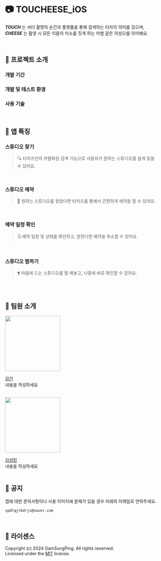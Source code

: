 # 📷 TOUCHEESE_iOS
***TOUCH*** 는 셔터 촬영의 순간과 플랫폼을 통해 검색하는 터치의 의미를 갖으며, <br>
***CHEESE*** 는 촬영 시 모든 이들의 미소를 짓게 하는 마법 같은 의성으를 의미해요.

<br>

## 🧀 프로젝트 소개
### 개발 기간
### 개발 및 테스트 환경
### 사용 기술
<br>

## 🧀 앱 특징
### 스튜디오 찾기
> 🔍 터치즈만의 차별화된 검색 기능으로 사용자가 원하는 스튜디오를 쉽게 찾을 수 있어요.
<br>

### 스튜디오 예약
> 📝 원하는 스튜디오를 찾았다면 터치즈를 통해서 간편하게 예약을 할 수 있어요.
<br>

### 예약 일정 확인
> 🗓️ 예약 일정 및 상태를 확인하고, 원한다면 예약을 취소할 수 있어요.
<br>

### 스튜디오 찜하기
> ❣️ 마음에 드는 스튜디오를 찜 해놓고, 나중에 바로 확인할 수 있어요.
<br>

<br>

## 🧀 팀원 소개
<img src="https://avatars.githubusercontent.com/u/141600830?v=4" width="180">

[강건](https://github.com/kangsworkspace)<br>
내용을 작성하세요
<br><br>

<img src="https://avatars.githubusercontent.com/u/72730841?v=4" width="180">

[김성민](https://github.com/marukim365)<br>
내용을 작성하세요
<br><br>

## 🧀 공지
앱에 대한 문의사항이나 사용 이미지에 문제가 있을 경우 아래의 이메일로 연락주세요.
```
spdlqjrkdrjs@naver.com
```
<br>

## 🧀 라이센스
Copyright (c) 2024 GamSungPing. All rights reserved.     
Licensed under the [MIT](LICENSE) license.
<br>
